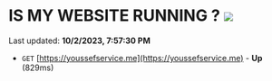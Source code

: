 # IS MY WEBSITE RUNNING ? [![](https://img.shields.io/static/v1?label=Sponsor&message=%E2%9D%A4&logo=GitHub&color=%23fe8e86)](https://github.com/sponsors/<username>)

Last updated: **10/2/2023, 7:57:30 PM**

- `GET` [https://youssefservice.me](https://youssefservice.me) - **Up** (829ms)

